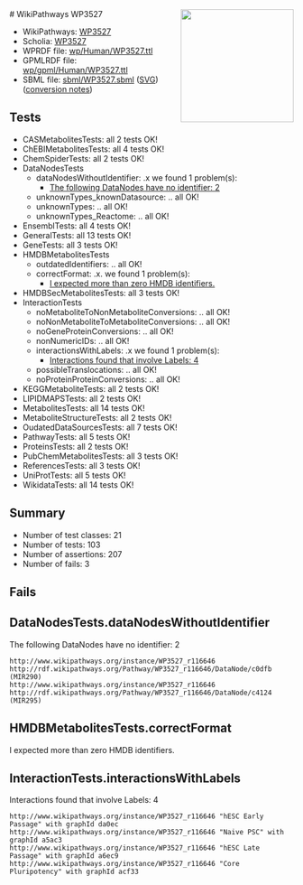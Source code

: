 <img style="float: right; width: 200px" src="../logo.png" />
# WikiPathways WP3527

* WikiPathways: [WP3527](https://identifiers.org/wikipathways:WP3527)
* Scholia: [WP3527](https://scholia.toolforge.org/wikipathways/WP3527)
* WPRDF file: [wp/Human/WP3527.ttl](../wp/Human/WP3527.ttl)
* GPMLRDF file: [wp/gpml/Human/WP3527.ttl](../wp/gpml/Human/WP3527.ttl)
* SBML file: [sbml/WP3527.sbml](../sbml/WP3527.sbml) ([SVG](../sbml/WP3527.svg)) ([conversion notes](../sbml/WP3527.txt))

## Tests
* CASMetabolitesTests: all 2 tests OK!
* ChEBIMetabolitesTests: all 4 tests OK!
* ChemSpiderTests: all 2 tests OK!
* DataNodesTests
    * dataNodesWithoutIdentifier: .x we found 1 problem(s):
        * [The following DataNodes have no identifier: 2](#d2d32fa1)
    * unknownTypes_knownDatasource: .. all OK!
    * unknownTypes: .. all OK!
    * unknownTypes_Reactome: .. all OK!
* EnsemblTests: all 4 tests OK!
* GeneralTests: all 13 tests OK!
* GeneTests: all 3 tests OK!
* HMDBMetabolitesTests
    * outdatedIdentifiers: .. all OK!
    * correctFormat: .x. we found 1 problem(s):
        * [I expected more than zero HMDB identifiers.](#ad154c1e)
* HMDBSecMetabolitesTests: all 3 tests OK!
* InteractionTests
    * noMetaboliteToNonMetaboliteConversions: .. all OK!
    * noNonMetaboliteToMetaboliteConversions: .. all OK!
    * noGeneProteinConversions: .. all OK!
    * nonNumericIDs: .. all OK!
    * interactionsWithLabels: .x we found 1 problem(s):
        * [Interactions found that involve Labels: 4](#630d267b)
    * possibleTranslocations: .. all OK!
    * noProteinProteinConversions: .. all OK!
* KEGGMetaboliteTests: all 2 tests OK!
* LIPIDMAPSTests: all 2 tests OK!
* MetabolitesTests: all 14 tests OK!
* MetaboliteStructureTests: all 2 tests OK!
* OudatedDataSourcesTests: all 7 tests OK!
* PathwayTests: all 5 tests OK!
* ProteinsTests: all 2 tests OK!
* PubChemMetabolitesTests: all 3 tests OK!
* ReferencesTests: all 3 tests OK!
* UniProtTests: all 5 tests OK!
* WikidataTests: all 14 tests OK!


## Summary

* Number of test classes: 21
* Number of tests: 103
* Number of assertions: 207
* Number of fails: 3

## Fails

<a name="d2d32fa1" />

## DataNodesTests.dataNodesWithoutIdentifier

The following DataNodes have no identifier: 2
```
http://www.wikipathways.org/instance/WP3527_r116646 http://rdf.wikipathways.org/Pathway/WP3527_r116646/DataNode/c0dfb (MIR290)
http://www.wikipathways.org/instance/WP3527_r116646 http://rdf.wikipathways.org/Pathway/WP3527_r116646/DataNode/c4124 (MIR295)
```

<a name="ad154c1e" />

## HMDBMetabolitesTests.correctFormat

I expected more than zero HMDB identifiers.
<a name="630d267b" />

## InteractionTests.interactionsWithLabels

Interactions found that involve Labels: 4
```
http://www.wikipathways.org/instance/WP3527_r116646 "hESC Early Passage" with graphId da0ec
http://www.wikipathways.org/instance/WP3527_r116646 "Naive PSC" with graphId a5ac3
http://www.wikipathways.org/instance/WP3527_r116646 "hESC Late Passage" with graphId a6ec9
http://www.wikipathways.org/instance/WP3527_r116646 "Core Pluripotency" with graphId acf33
```

